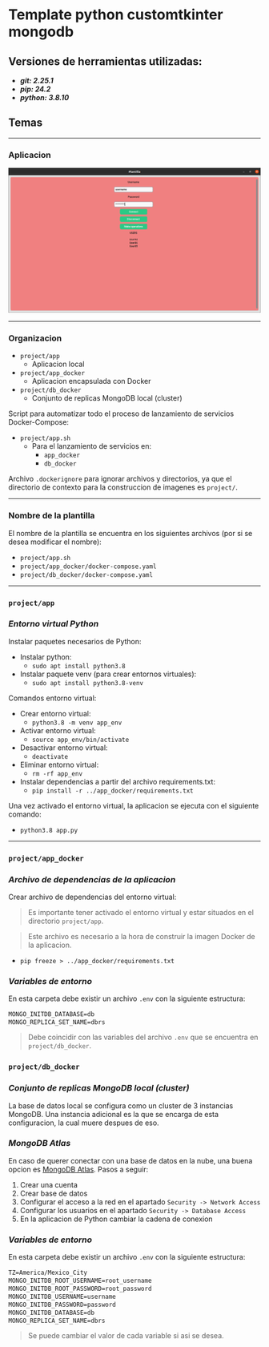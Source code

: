 # Template python customtkinter mongodb

## Versiones de herramientas utilizadas:
- ***git: 2.25.1***
- ***pip: 24.2***
- ***python: 3.8.10***

## Temas
***
### Aplicacion 
![app](./project/app/public/images/app.png)

***
### Organizacion 
- `project/app`
    - Aplicacion local
- `project/app_docker`
    - Aplicacion encapsulada con Docker
- `project/db_docker`
    - Conjunto de replicas MongoDB local (cluster)

Script para automatizar todo el proceso de lanzamiento de servicios Docker-Compose: 
- `project/app.sh`
    - Para el lanzamiento de  servicios en:
        - `app_docker`
        - `db_docker`

Archivo `.dockerignore` para ignorar archivos y directorios, ya que el directorio de contexto para la construccion de imagenes es `project/`. 

***
### Nombre de la plantilla
El nombre de la plantilla se encuentra en los siguientes archivos (por si se desea modificar el nombre):
- `project/app.sh`
- `project/app_docker/docker-compose.yaml`
- `project/db_docker/docker-compose.yaml`

***
### `project/app`
### ***Entorno virtual Python***
Instalar paquetes necesarios de Python:
- Instalar python:
    - `sudo apt install python3.8`
- Instalar paquete venv (para crear entornos virtuales):
    - `sudo apt install python3.8-venv`

Comandos entorno virtual:
- Crear entorno virtual:
    - `python3.8 -m venv app_env`
- Activar entorno virtual:
    - `source app_env/bin/activate`
- Desactivar entorno virtual:
    - `deactivate`
- Eliminar entorno virtual:
    - `rm -rf app_env`
- Instalar dependencias a partir del archivo requirements.txt:
    - `pip install -r ../app_docker/requirements.txt`

Una vez activado el entorno virtual, la aplicacion se ejecuta con el siguiente comando:
- `python3.8 app.py`

***
### `project/app_docker`
### ***Archivo de dependencias de la aplicacion***
Crear archivo de dependencias del entorno virtual:
> Es importante tener activado el entorno virtual y estar situados en el directorio `project/app`.

> Este archivo es necesario a la hora de construir la imagen Docker de la aplicacion.

- `pip freeze > ../app_docker/requirements.txt`

### ***Variables de entorno***
En esta carpeta debe existir un archivo `.env` con la siguiente estructura:
```
MONGO_INITDB_DATABASE=db
MONGO_REPLICA_SET_NAME=dbrs
```
> Debe coincidir con las variables del archivo `.env` que se encuentra en `project/db_docker`.

### `project/db_docker`
### ***Conjunto de replicas MongoDB local (cluster)***
La base de datos local se configura como un cluster de 3 instancias MongoDB. Una instancia adicional es la que se encarga de esta configuracion, la cual muere despues de eso.

### ***MongoDB Atlas***
En caso de querer conectar con una base de datos en la nube, una buena opcion es [MongoDB Atlas](https://cloud.mongodb.com/). Pasos a seguir:
1. Crear una cuenta
2. Crear base de datos
3. Configurar el acceso a la red en el apartado `Security -> Network Access` 
4. Configurar los usuarios en el apartado `Security -> Database Access`
5. En la aplicacion de Python cambiar la cadena de conexion

### ***Variables de entorno***
En esta carpeta debe existir un archivo `.env` con la siguiente estructura:
```
TZ=America/Mexico_City
MONGO_INITDB_ROOT_USERNAME=root_username
MONGO_INITDB_ROOT_PASSWORD=root_password
MONGO_INITDB_USERNAME=username
MONGO_INITDB_PASSWORD=password
MONGO_INITDB_DATABASE=db
MONGO_REPLICA_SET_NAME=dbrs
```
> Se puede cambiar el valor de cada variable si asi se desea.






